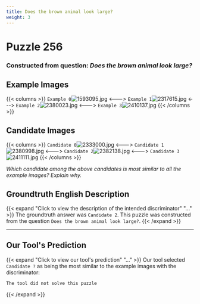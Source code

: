 ```yaml
---
title: Does the brown animal look large?
weight: 3
---
```


# Puzzle 256
### Constructed from question: _Does the brown animal look large?_


## Example Images
{{< columns >}}
`Example 0`![1593095.jpg](/gqa_images/1593095.jpg)
<--->
`Example 1`![2317615.jpg](/gqa_images/2317615.jpg)
<--->
`Example 2`![2380023.jpg](/gqa_images/2380023.jpg)
<--->
`Example 3`![2410137.jpg](/gqa_images/2410137.jpg)
{{< /columns >}}

## Candidate Images
{{< columns >}}
`Candidate 0`![2333000.jpg](/gqa_images/2333000.jpg)
<--->
`Candidate 1`![2380998.jpg](/gqa_images/2380998.jpg)
<--->
`Candidate 2`![2382138.jpg](/gqa_images/2382138.jpg)
<--->
`Candidate 3`![2411111.jpg](/gqa_images/2411111.jpg)
{{< /columns >}}

*Which candidate among the above candidates is most similar to all the example images? Explain why.*

## Groundtruth English Description

{{< expand "Click to view the description of the intended discriminator" "..." >}}
The groundtruth answer was `Candidate 2`. This puzzle was constructed from the question `Does the brown animal look large?`.
{{< /expand >}}

---

## Our Tool's Prediction

{{< expand "Click to view our tool's prediction" "..." >}}
Our tool selected `Candidate ?` as being the most similar to the example images with the discriminator:
```plaintext
The tool did not solve this puzzle
```
{{< /expand >}}
